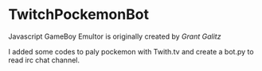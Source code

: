 TwitchPockemonBot
=================


Javascript GameBoy Emultor is originally created by *Grant Galitz*

I added some codes to paly pockemon with Twith.tv and create a bot.py to read irc chat channel.

